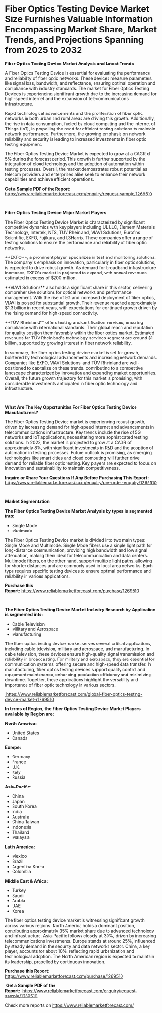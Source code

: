 <p><h1>Fiber Optics Testing Device Market Size Furnishes Valuable Information Encompassing Market Share, Market Trends, and Projections Spanning from 2025 to 2032</h1></p><p><strong>Fiber Optics Testing Device Market Analysis and Latest Trends</strong></p>
<p><p>A Fiber Optics Testing Device is essential for evaluating the performance and reliability of fiber optic networks. These devices measure parameters like signal loss, bandwidth, and reflectance, ensuring optimal operation and compliance with industry standards. The market for Fiber Optics Testing Devices is experiencing significant growth due to the increasing demand for high-speed internet and the expansion of telecommunications infrastructure. </p><p>Rapid technological advancements and the proliferation of fiber optic networks in both urban and rural areas are driving this growth. Additionally, the rise in data consumption, fueled by cloud computing and the Internet of Things (IoT), is propelling the need for efficient testing solutions to maintain network performance. Furthermore, the growing emphasis on network reliability and security is leading to increased investments in fiber optic testing equipment.</p><p>The Fiber Optics Testing Device Market is expected to grow at a CAGR of 5% during the forecast period. This growth is further supported by the integration of cloud technology and the adoption of automation within testing processes. Overall, the market demonstrates robust potential as telecom providers and enterprises alike seek to enhance their network capabilities and achieve efficient operations.</p></p>
<p><strong>Get a Sample PDF of the Report:&nbsp;</strong> <a href="https://www.reliablemarketforecast.com/enquiry/request-sample/1269510?utm_campaign=3539&utm_medium=2&utm_source=Github&utm_content=ia&utm_term=24032025&utm_id=fiber-optics-testing-device">https://www.reliablemarketforecast.com/enquiry/request-sample/1269510</a></p>
<p>&nbsp;</p>
<p><strong>Fiber Optics Testing Device Major Market Players</strong></p>
<p><p>The Fiber Optics Testing Device Market is characterized by significant competitive dynamics with key players including UL LLC, Element Materials Technology, Intertek, NTS, TÜV Rheinland, VIAVI Solutions, Eurofins Scientific, EXFO, Fujikura, and L3Harris. These companies offer a range of testing solutions to ensure the performance and reliability of fiber optic networks.</p><p>**EXFO**, a prominent player, specializes in test and monitoring solutions. The company's emphasis on innovation, particularly in fiber optic solutions, is expected to drive robust growth. As demand for broadband infrastructure increases, EXFO's market is projected to expand, with annual revenues estimated in excess of $200 million.</p><p>**VIAVI Solutions** also holds a significant share in this sector, delivering comprehensive solutions for optical networks and performance management. With the rise of 5G and increased deployment of fiber optics, VIAVI is poised for substantial growth. Their revenue reached approximately $1.3 billion in recent years, with expectations for continued growth driven by the rising demand for high-speed connectivity.</p><p>**TÜV Rheinland** offers testing and certification services, ensuring compliance with international standards. Their global reach and reputation for quality position them favorably within the fiber optics market. Estimated revenues for TÜV Rheinland's technology services segment are around $1 billion, supported by growing interest in fiber network reliability.</p><p>In summary, the fiber optics testing device market is set for growth, bolstered by technological advancements and increasing network demands. Companies like EXFO, VIAVI Solutions, and TÜV Rheinland are well-positioned to capitalize on these trends, contributing to a competitive landscape characterized by innovation and expanding market opportunities. Overall, the future growth trajectory for this market is promising, with considerable investments anticipated in fiber optic technology and infrastructure.</p></p>
<p>&nbsp;</p>
<p><strong>What Are The Key Opportunities For Fiber Optics Testing Device Manufacturers?</strong></p>
<p><p>The Fiber Optics Testing Device market is experiencing robust growth, driven by increasing demand for high-speed internet and advancements in telecommunications infrastructure. Key trends include the rise of 5G networks and IoT applications, necessitating more sophisticated testing solutions. In 2023, the market is projected to grow at a CAGR of approximately 8%, with significant investments in R&D and the adoption of automation in testing processes. Future outlook is promising, as emerging technologies like smart cities and cloud computing will further drive demand for reliable fiber optic testing. Key players are expected to focus on innovation and sustainability to maintain competitiveness.</p></p>
<p><strong>Inquire or Share Your Questions If Any Before Purchasing This Report:</strong> <a href="https://www.reliablemarketforecast.com/enquiry/pre-order-enquiry/1269510?utm_campaign=3539&utm_medium=2&utm_source=Github&utm_content=ia&utm_term=24032025&utm_id=fiber-optics-testing-device">https://www.reliablemarketforecast.com/enquiry/pre-order-enquiry/1269510</a></p>
<p>&nbsp;</p>
<p><strong>Market Segmentation</strong></p>
<p><strong>The Fiber Optics Testing Device Market Analysis by types is segmented into:</strong></p>
<p><ul><li>Single Mode</li><li>Mutimode</li></ul></p>
<p><p>The Fiber Optics Testing Device market is divided into two main types: Single Mode and Multimode. Single Mode fibers use a single light path for long-distance communication, providing high bandwidth and low signal attenuation, making them ideal for telecommunication and data centers. Multimode fibers, on the other hand, support multiple light paths, allowing for shorter distances and are commonly used in local area networks. Each type requires specific testing devices to ensure optimal performance and reliability in various applications.</p></p>
<p><strong>Purchase this Report:&nbsp;</strong><a href="https://www.reliablemarketforecast.com/purchase/1269510?utm_campaign=3539&utm_medium=2&utm_source=Github&utm_content=ia&utm_term=24032025&utm_id=fiber-optics-testing-device">https://www.reliablemarketforecast.com/purchase/1269510</a></p>
<p>&nbsp;</p>
<p><strong>The Fiber Optics Testing Device Market Industry Research by Application is segmented into:</strong></p>
<p><ul><li>Cable Television</li><li>Military and Aerospace</li><li>Manufacturing</li></ul></p>
<p><p>The fiber optics testing device market serves several critical applications, including cable television, military and aerospace, and manufacturing. In cable television, these devices ensure high-quality signal transmission and reliability in broadcasting. For military and aerospace, they are essential for communication systems, offering secure and high-speed data transfer. In manufacturing, fiber optics testing devices support quality control and equipment maintenance, enhancing production efficiency and minimizing downtime. Together, these applications highlight the versatility and importance of fiber optic technology in various sectors.</p></p>
<p><a href="https://www.reliablemarketforecast.com/global-fiber-optics-testing-device-market-r1269510?utm_campaign=3539&utm_medium=2&utm_source=Github&utm_content=ia&utm_term=24032025&utm_id=fiber-optics-testing-device">&nbsp;https://www.reliablemarketforecast.com/global-fiber-optics-testing-device-market-r1269510</a></p>
<p><strong>In terms of Region, the Fiber Optics Testing Device Market Players available by Region are:</strong></p>
<p>
    <p> <strong> North America: </strong>
        <ul>
            <li>United States</li>
            <li>Canada</li>
        </ul>
        </p> 
    <p> <strong> Europe: </strong>
        <ul>
            <li>Germany</li>
            <li>France</li>
            <li>U.K.</li>
            <li>Italy</li>
            <li>Russia</li>
        </ul>
        </p> 
    <p> <strong> Asia-Pacific: </strong>
        <ul>
            <li>China</li>
            <li>Japan</li>
            <li>South Korea</li>
            <li>India</li>
            <li>Australia</li>
            <li>China Taiwan</li>
            <li>Indonesia</li>
            <li>Thailand</li>
            <li>Malaysia</li>
        </ul>
        </p> 
    <p> <strong> Latin America: </strong>
        <ul>
            <li>Mexico</li>
            <li>Brazil</li>
            <li>Argentina Korea</li>
            <li>Colombia</li>
        </ul>
        </p> 
    <p> <strong> Middle East & Africa: </strong>
        <ul>
            <li>Turkey</li>
            <li>Saudi</li>
            <li>Arabia</li>
            <li>UAE</li>
            <li>Korea</li>
        </ul>
    </p>
    </p>
<p><p>The fiber optics testing device market is witnessing significant growth across various regions. North America holds a dominant position, contributing approximately 35% market share due to advanced technology and infrastructure. Asia-Pacific follows closely at 30%, driven by increasing telecommunications investments. Europe stands at around 25%, influenced by steady demand in the security and data networks sector. China, a key player, accounts for about 10%, reflecting rapid urbanization and technological adoption. The North American region is expected to maintain its leadership, propelled by continuous innovation.</p></p>
<p><strong>Purchase this Report: </strong><a href="https://www.reliablemarketforecast.com/purchase/1269510?utm_campaign=3539&utm_medium=2&utm_source=Github&utm_content=ia&utm_term=24032025&utm_id=fiber-optics-testing-device">https://www.reliablemarketforecast.com/purchase/1269510</a></p>
<p>&nbsp;<strong>Get a Sample PDF of the Report:&nbsp;&nbsp;</strong><a href="https://www.reliablemarketforecast.com/enquiry/request-sample/1269510?utm_campaign=3539&utm_medium=2&utm_source=Github&utm_content=ia&utm_term=24032025&utm_id=fiber-optics-testing-device">https://www.reliablemarketforecast.com/enquiry/request-sample/1269510</a></p>
<p><strong></strong></p>
<p>Check more reports on <a href="https://www.reliablemarketforecast.com/?utm_campaign=3539&utm_medium=2&utm_source=Github&utm_content=ia&utm_term=24032025&utm_id=fiber-optics-testing-device">https://www.reliablemarketforecast.com/</a></p>